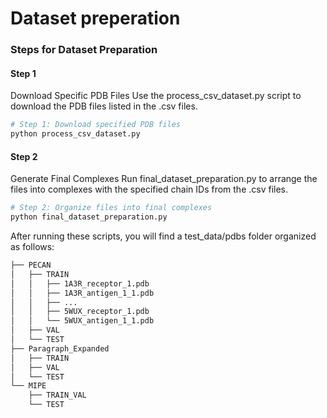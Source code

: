 # **Dataset preperation**

### Steps for Dataset Preparation
#### Step 1 
Download Specific PDB Files Use the process_csv_dataset.py script to download the PDB files listed in the .csv files.
```bash
# Step 1: Download specified PDB files
python process_csv_dataset.py
```

#### Step 2 
Generate Final Complexes Run final_dataset_preparation.py to arrange the files into complexes with the specified chain IDs from the .csv files.
```bash
# Step 2: Organize files into final complexes
python final_dataset_preparation.py
```


After running these scripts, you will find a test_data/pdbs folder organized as follows:
```bash
├── PECAN
│   ├── TRAIN
│   │   ├── 1A3R_receptor_1.pdb
│   │   ├── 1A3R_antigen_1_1.pdb
│   │   ├── ...
│   │   ├── 5WUX_receptor_1.pdb
│   │   └── 5WUX_antigen_1_1.pdb
│   ├── VAL
│   └── TEST
├── Paragraph_Expanded
│   ├── TRAIN
│   ├── VAL
│   └── TEST
└── MIPE    
    ├── TRAIN_VAL
    └── TEST
